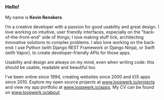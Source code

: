 ### Hello!
My name is **Kevin Renskers**.

I’m a creative developer with a passion for good usability and great design. I love working on intuitive, user friendly interfaces, especially on the "back-of-the-front-end" side of things; I love making stuff tick, architecting innovative solutions to complex problems. I also love working on the back-end: I use Python (with Django REST Framework or Django Ninja), or Swift (with Vapor), to create developer-friendly APIs for those apps.

Usability and design are always on my mind, even when writing code: this should be usable, readable and beautiful too.

I've been online since 1994, creating websites since 2000 and iOS apps since 2010. Explore my open source projects at www.loopwerk.io/projects and view my app portfolio at www.loopwerk.io/apps. My CV can be found on www.loopwerk.io/about.
